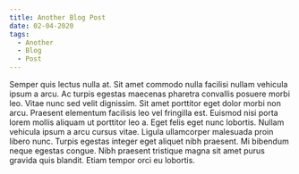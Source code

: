 ```yaml
---
title: Another Blog Post
date: 02-04-2020
tags:
  - Another
  - Blog
  - Post
---
```


Semper quis lectus nulla at. Sit amet commodo nulla facilisi nullam vehicula ipsum a arcu. Ac turpis egestas maecenas pharetra convallis posuere morbi leo. Vitae nunc sed velit dignissim. Sit amet porttitor eget dolor morbi non arcu. Praesent elementum facilisis leo vel fringilla est. Euismod nisi porta lorem mollis aliquam ut porttitor leo a. Eget felis eget nunc lobortis. Nullam vehicula ipsum a arcu cursus vitae. Ligula ullamcorper malesuada proin libero nunc. Turpis egestas integer eget aliquet nibh praesent. Mi bibendum neque egestas congue. Nibh praesent tristique magna sit amet purus gravida quis blandit. Etiam tempor orci eu lobortis.
